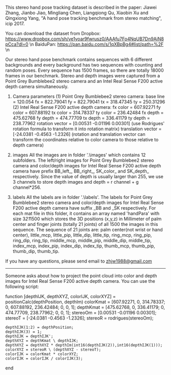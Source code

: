 This stereo hand pose tracking dataset is described in the paper:
Jiawei Zhang, Jianbo Jiao, Mingliang Chen, Liangqiong Qu, Xiaobin Xu and Qingxiong Yang, "A hand pose tracking benchmark from stereo matching", icip 2017.

You can download the dataset from
Dropbox: https://www.dropbox.com/sh/ve1yoar9fwrusz0/AAAfu7Fo4NqUB7Dn9AiN8pCca?dl=0 \n
BaiduPan: https://pan.baidu.com/s/1qXBpBg4#list/path=%2F \n

Our stereo hand pose benchmark contains sequences with 6 different backgrounds and every background has two sequences with counting and random poses. Every sequence has 1500 frames, so there are totally 18000 frames in our benchmark.
Stereo and depth images were captured from a Point Grey Bumblebee2 stereo camera and an Intel Real Sense F200 active depth camera simultaneously.

1. Camera parameters
(1) Point Grey Bumblebee2 stereo camera:
base line = 120.054
fx = 822.79041
fy = 822.79041
tx = 318.47345
ty = 250.31296
(2) Intel Real Sense F200 active depth camera:
fx color = 607.92271
fy color = 607.88192
tx color = 314.78337
ty color = 236.42484
fx depth = 475.62768
fy depth = 474.77709
tx depth = 336.41179
ty depth = 238.77962
rotation vector = [0.00531   -0.01196  0.00301] (use Rodrigues' rotation formula to transform it into rotation matrix)
translation vector = [-24.0381   -0.4563   -1.2326]
(rotation and translation vector can transform the coordinates relative to color camera to those relative to depth camera)

2. images
All the images are in folder '.\images\' which contains 12 subfolders. The left/right images for Point Grey Bumblebee2 stereo camera and color/depth images for Intel Real Sense F200 active depth camera have prefix BB_left_, BB_right_, SK_color_ and SK_depth_ respectively.
Since the value of depth is usually larger than 255, we use 3 channels to store depth images and depth = r channel + g channel*256.

3. labels
All the labels are in folder '.\labels\'. The labels for Point Grey Bumblebee2 stereo camera and color/depth images for Intel Real Sense F200 active depth camera have suffix _BB and _SK respectively. For each mat file in this folder, it contains an array named 'handPara' with size 3*21*1500 which stores the 3D positions (x,y,z) in Millimeter of palm center and finger joints (totally 21 joints) of all 1500 the images in this sequence.
The sequence of 21 joints are: palm center(not wrist or hand center), little_mcp, little_pip, little_dip, little_tip, ring_mcp, ring_pip, ring_dip, ring_tip, middle_mcp, middle_pip, middle_dip, middle_tip, index_mcp, index_pip, index_dip, index_tip, thumb_mcp, thumb_pip, thumb_dip, thumb_tip.

If you have any questions, please send email to zhjw1988@gmail.com


--------------------------------------------------------------
Someone asks about how to project the point cloud into color and depth images for Intel Real Sense F200 active depth camera. You can use the following script:

function [depthIJK, depthXYZ, colorIJK, colorXYZ] = positionCalc(depthPosition, depthIm)
    colorKmat = [607.92271, 0, 314.78337; 0, 607.88192, 236.42484; 0, 0, 1];
    depthKmat = [475.62768, 0, 336.41179; 0, 474.77709, 238.77962; 0, 0, 1];
    stereoOm = [0.00531   -0.01196  0.00301];
    stereoT = [-24.0381   -0.4563   -1.2326];
    stereoR = rodrigues(stereoOm);
    
    depthIJK(1:2) = depthPosition;
    depthIJK(3) = 1;
    depthIJK = depthIJK';
    depthXYZ = depthKmat \ depthIJK;
    depthXYZ = depthXYZ * depthIm(int16(depthIJK(2)),int16(depthIJK(1)));
    colorXYZ = stereoR \ (depthXYZ - stereoT);
    colorIJK = colorKmat * colorXYZ;
    colorIJK = colorIJK / colorIJK(3);    
end

